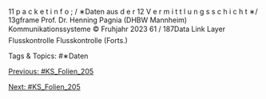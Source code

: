 11 p a c k e t i n f o ; / ∗Daten aus d e r
12 V e r m i t t l u n g s s c h i c h t ∗/
13gframe
Prof. Dr. Henning Pagnia (DHBW Mannheim) Kommunikationssysteme © Fruhjahr 2023 61 / 187Data Link Layer Flusskontrolle
Flusskontrolle (Forts.)

   Tags & Topics:
   #∗Daten

[Previous: #KS_Folien_205](KS_Folien_205.md)

[Next: #KS_Folien_205](KS_Folien_205.md)